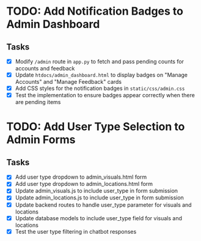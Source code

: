 # TODO: Add Notification Badges to Admin Dashboard

## Tasks
- [x] Modify `/admin` route in `app.py` to fetch and pass pending counts for accounts and feedback
- [x] Update `htdocs/admin_dashboard.html` to display badges on "Manage Accounts" and "Manage Feedback" cards
- [x] Add CSS styles for the notification badges in `static/css/admin.css`
- [x] Test the implementation to ensure badges appear correctly when there are pending items

# TODO: Add User Type Selection to Admin Forms

## Tasks
- [x] Add user type dropdown to admin_visuals.html form
- [x] Add user type dropdown to admin_locations.html form
- [x] Update admin_visuals.js to include user_type in form submission
- [x] Update admin_locations.js to include user_type in form submission
- [x] Update backend routes to handle user_type parameter for visuals and locations
- [x] Update database models to include user_type field for visuals and locations
- [x] Test the user type filtering in chatbot responses
